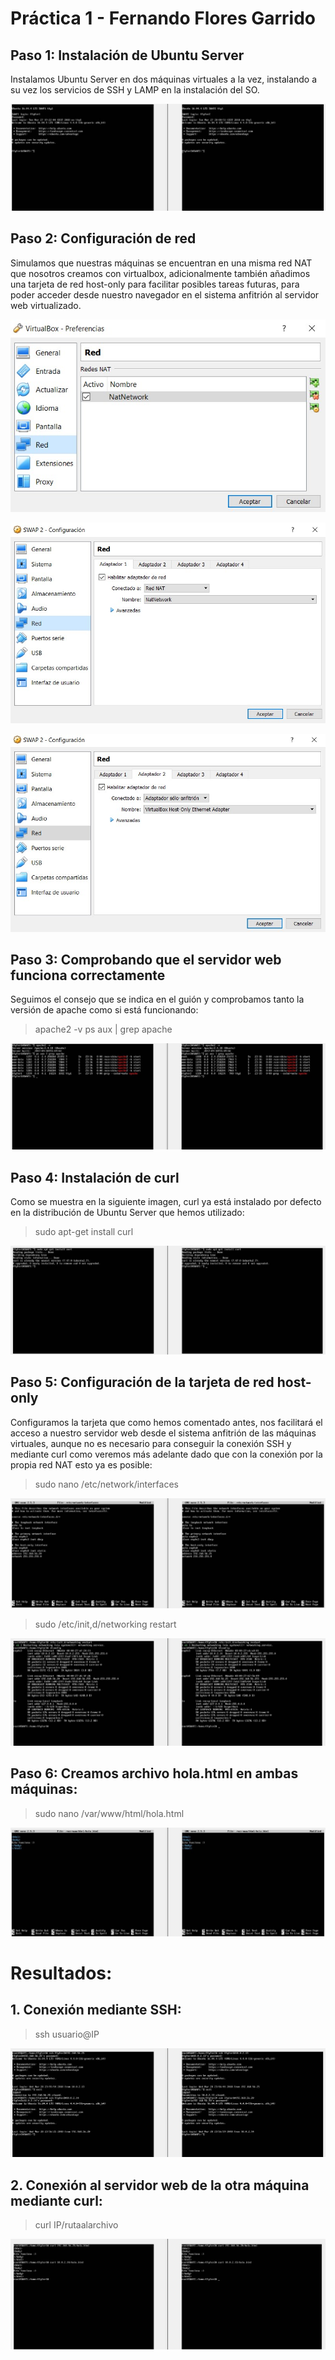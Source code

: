 # Práctica 1 - Fernando Flores Garrido
## Paso 1: Instalación de Ubuntu Server
Instalamos Ubuntu Server en dos máquinas virtuales a la vez, instalando a su vez los servicios de SSH y LAMP en la instalación del SO.

![Máquinas funcionando](img/Screenshot_1.jpg)


## Paso 2: Configuración de red
Simulamos que nuestras máquinas se encuentran en una misma red NAT que nosotros creamos con virtualbox, adicionalmente también añadimos una tarjeta de red host-only para facilitar posibles tareas futuras, para poder acceder desde nuestro navegador en el sistema anfitrión al servidor web virtualizado.

![Creando red NAT](img/Screenshot_2.jpg)

![Asignando red NAT a las máquinas](img/Screenshot_4.jpg)

![Asignando tarjeta host-only a las máquinas](img/Screenshot_5.jpg)


## Paso 3:  Comprobando que el servidor web funciona correctamente
Seguimos el consejo que se indica en el guión y comprobamos tanto la versión de apache como si está funcionando:
> apache2 -v
> ps aux | grep apache

![Comprobación del funcionamiento del servidor web](img/Screenshot_6.jpg)


## Paso 4: Instalación de curl
Como se muestra en la siguiente imagen, curl ya está instalado por defecto en la distribución de Ubuntu Server que hemos utilizado:
> sudo apt-get install curl

![Instalando curl](img/Screenshot_7.jpg)


## Paso 5: Configuración de la tarjeta de red host-only
Configuramos la tarjeta que como hemos comentado antes, nos facilitará el acceso a nuestro servidor web desde el sistema anfitrión de las máquinas virtuales, aunque no es necesario para conseguir la conexión SSH y mediante curl como veremos más adelante dado que con la conexión por la propia red NAT esto ya es posible:
> sudo nano /etc/network/interfaces

![Configurando archivo interfaces](img/Screenshot_8.jpg)

> sudo /etc/init,d/networking restart

![Aplicando la nueva configuración](img/Screenshot_10.jpg)


## Paso 6: Creamos archivo hola.html en ambas máquinas:
> sudo nano /var/www/html/hola.html

![Creación de hola.html](img/Screenshot_11.jpg)


# Resultados:
## 1. Conexión mediante SSH:
> ssh usuario@IP

![Conexión SSH](img/Screenshot_13.jpg)

## 2. Conexión al servidor web de la otra máquina mediante curl:
> curl IP/rutaalarchivo

![Conexión mediante curl](img/Screenshot_12.jpg)









